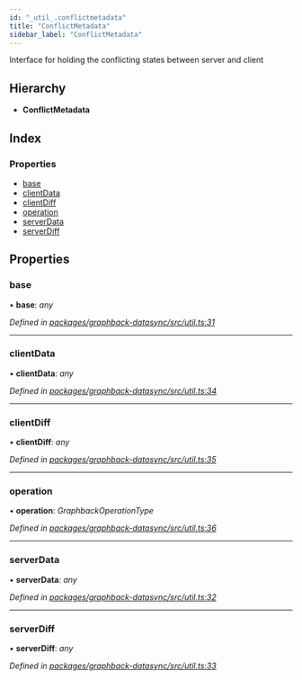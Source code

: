 ```yaml
---
id: "_util_.conflictmetadata"
title: "ConflictMetadata"
sidebar_label: "ConflictMetadata"
---
```


Interface for holding the conflicting states
between server and client

## Hierarchy

* **ConflictMetadata**

## Index

### Properties

* [base](_util_.conflictmetadata.md#base)
* [clientData](_util_.conflictmetadata.md#clientdata)
* [clientDiff](_util_.conflictmetadata.md#clientdiff)
* [operation](_util_.conflictmetadata.md#operation)
* [serverData](_util_.conflictmetadata.md#serverdata)
* [serverDiff](_util_.conflictmetadata.md#serverdiff)

## Properties

###  base

• **base**: *any*

*Defined in [packages/graphback-datasync/src/util.ts:31](https://github.com/aerogear/graphback/blob/63664df15/packages/graphback-datasync/src/util.ts#L31)*

___

###  clientData

• **clientData**: *any*

*Defined in [packages/graphback-datasync/src/util.ts:34](https://github.com/aerogear/graphback/blob/63664df15/packages/graphback-datasync/src/util.ts#L34)*

___

###  clientDiff

• **clientDiff**: *any*

*Defined in [packages/graphback-datasync/src/util.ts:35](https://github.com/aerogear/graphback/blob/63664df15/packages/graphback-datasync/src/util.ts#L35)*

___

###  operation

• **operation**: *GraphbackOperationType*

*Defined in [packages/graphback-datasync/src/util.ts:36](https://github.com/aerogear/graphback/blob/63664df15/packages/graphback-datasync/src/util.ts#L36)*

___

###  serverData

• **serverData**: *any*

*Defined in [packages/graphback-datasync/src/util.ts:32](https://github.com/aerogear/graphback/blob/63664df15/packages/graphback-datasync/src/util.ts#L32)*

___

###  serverDiff

• **serverDiff**: *any*

*Defined in [packages/graphback-datasync/src/util.ts:33](https://github.com/aerogear/graphback/blob/63664df15/packages/graphback-datasync/src/util.ts#L33)*
